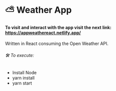 #  ⛅ Weather App

#### To visit and interact with the app visit the next link: https://appweathereact.netlify.app/

Written in React consuming the Open Weather API.

###### 🛠 To execute: 

- Install Node
- yarn install
- yarn start

